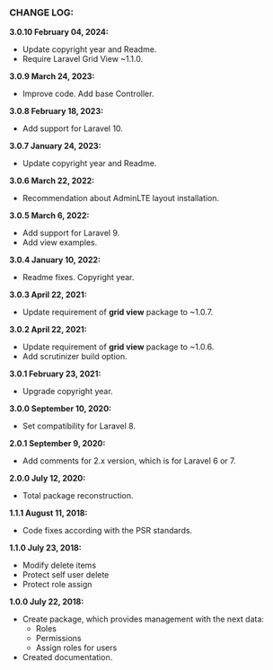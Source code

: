 ### CHANGE LOG:

**3.0.10 February 04, 2024:**
- Update copyright year and Readme.
- Require Laravel Grid View ~1.1.0.

**3.0.9 March 24, 2023:**
- Improve code. Add base Controller.

**3.0.8 February 18, 2023:**
- Add support for Laravel 10.

**3.0.7 January 24, 2023:**
- Update copyright year and Readme.

**3.0.6 March 22, 2022:**
- Recommendation about AdminLTE layout installation.

**3.0.5 March 6, 2022:**
- Add support for Laravel 9.
- Add view examples.

**3.0.4 January 10, 2022:**
- Readme fixes. Copyright year.

**3.0.3 April 22, 2021:**
- Update requirement of **grid view** package to ~1.0.7.

**3.0.2 April 22, 2021:**
- Update requirement of **grid view** package to ~1.0.6.
- Add scrutinizer build option.

**3.0.1 February 23, 2021:**
- Upgrade copyright year.

**3.0.0 September 10, 2020:**
- Set compatibility for Laravel 8.

**2.0.1 September 9, 2020:**
- Add comments for 2.x version, which is for Laravel 6 or 7.

**2.0.0 July 12, 2020:**
- Total package reconstruction.

**1.1.1 August 11, 2018:**
- Code fixes according with the PSR standards.

**1.1.0 July 23, 2018:**
- Modify delete items
- Protect self user delete
- Protect role assign

**1.0.0 July 22, 2018:**
- Create package, which provides management with the next data:
    - Roles
    - Permissions
    - Assign roles for users
- Created documentation.
